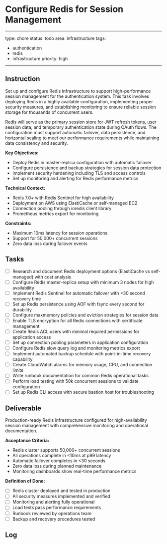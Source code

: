 # Configure Redis for Session Management

---
type: chore
status: todo
area: infrastructure
tags:
  - authentication
  - redis
  - infrastructure
priority: high
---


## Instruction
Set up and configure Redis infrastructure to support high-performance session management for the authentication system. This task involves deploying Redis in a highly available configuration, implementing proper security measures, and establishing monitoring to ensure reliable session storage for thousands of concurrent users.

Redis will serve as the primary session store for JWT refresh tokens, user session data, and temporary authentication state during OAuth flows. The configuration must support automatic failover, data persistence, and horizontal scaling to meet our performance requirements while maintaining data consistency and security.

**Key Objectives:**
- Deploy Redis in master-replica configuration with automatic failover
- Configure persistence and backup strategies for session data protection
- Implement security hardening including TLS and access controls
- Set up monitoring and alerting for Redis performance metrics

**Technical Context:**
- Redis 7.0+ with Redis Sentinel for high availability
- Deployment on AWS using ElastiCache or self-managed EC2
- Connection pooling through ioredis client library
- Prometheus metrics export for monitoring

**Constraints:**
- Maximum 10ms latency for session operations
- Support for 50,000+ concurrent sessions
- Zero data loss during failover events

## Tasks
- [ ] Research and document Redis deployment options (ElastiCache vs self-managed) with cost analysis
- [ ] Configure Redis master-replica setup with minimum 3 nodes for high availability
- [ ] Implement Redis Sentinel for automatic failover with <30 second recovery time
- [ ] Set up Redis persistence using AOF with fsync every second for durability
- [ ] Configure maxmemory policies and eviction strategies for session data
- [ ] Enable TLS encryption for all Redis connections with certificate management
- [ ] Create Redis ACL users with minimal required permissions for application access
- [ ] Set up connection pooling parameters in application configuration
- [ ] Configure Redis slow query log and monitoring metrics export
- [ ] Implement automated backup schedule with point-in-time recovery capability
- [ ] Create CloudWatch alarms for memory usage, CPU, and connection limits
- [ ] Write runbook documentation for common Redis operational tasks
- [ ] Perform load testing with 50k concurrent sessions to validate configuration
- [ ] Set up Redis CLI access with secure bastion host for troubleshooting

## Deliverable
Production-ready Redis infrastructure configured for high-availability session management with comprehensive monitoring and operational documentation.

**Acceptance Criteria:**
- Redis cluster supports 50,000+ concurrent sessions
- All operations complete in <10ms at p99 latency
- Automatic failover completes in <30 seconds
- Zero data loss during planned maintenance
- Monitoring dashboards show real-time performance metrics

**Definition of Done:**
- [ ] Redis cluster deployed and tested in production
- [ ] All security measures implemented and verified
- [ ] Monitoring and alerting fully operational
- [ ] Load tests pass performance requirements
- [ ] Runbook reviewed by operations team
- [ ] Backup and recovery procedures tested

## Log
